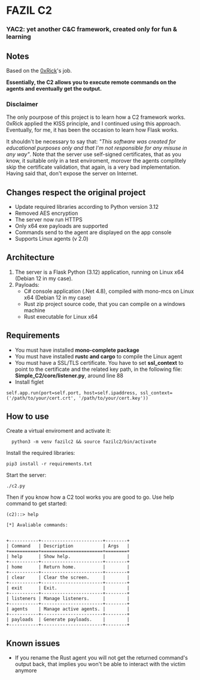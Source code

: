 # FAZIL C2
### YAC2: yet another C&C framework, created only for fun & learning

## Notes
Based on the [0xRick](https://0xrick.github.io/misc/c2/)'s job.

<b>Essentially, the C2 allows you to execute remote commands on the agents and eventually get the output.</b>

### Disclaimer
The only pourpose of this project is to learn how a C2 framework works. 0xRick applied the KISS principle, and I continued using this approach. Eventually, for me, it has been the occasion to learn how Flask works.

It shouldn't be necessary to say that: <i>"This software was created for educational purposes only and that I'm not responsible for any misuse in any way"</i>. Note that the server use self-signed certificates, that as you know, it suitable only in a test enviroment, morover the agents complitely skip the certificate validation, that again, is a very bad implementation. Having said that, don't
expose the server on Internet.

## Changes respect the original project
- Update required libraries according to Python version 3.12
- Removed AES encryption
- The server now run HTTPS
- Only x64 exe payloads are supported
- Commands send to the agent are displayed on the app console
- Supports Linux agents (v 2.0)


## Architecture

1. The server is a Flask Python (3.12) application, running on Linux x64 (Debian 12 in my case).
2. Payloads:
   - C# console application (.Net 4.8), compiled with mono-mcs on Linux x64 (Debian 12 in my case)
   - Rust zip project source code, that you can compile on a windows machine
   - Rust executable for Linux x64

## Requirements

- You must have installed <b>mono-complete package</b>
- You must have installed <b>rustc and cargo</b> to compile the Linux agent 
- You must have a SSL/TLS certificate. You have to set <b>ssl_context</b> to point to the certificate and the related key path, in the following file: <b>Simple_C2/core/listener.py</b>, around line 88
- Install figlet
```
self.app.run(port=self.port, host=self.ipaddress, ssl_context=('/path/to/your/cert.crt', '/path/to/your/cert.key'))
```

## How to use

Create a virtual enviroment and activate it:

      python3 -m venv fazilc2 && source fazilc2/bin/activate

Install the required libraries:

```
pip3 install -r requirements.txt
```

Start the server:

    ./c2.py

Then if you know how a C2 tool works you are good to go. Use help command to get started:

```
(c2)::> help

[*] Avaliable commands: 


+-----------+-----------------------+--------+
| Command   | Description           | Args   |
+===========+=======================+========+
| help      | Show help.            |        |
+-----------+-----------------------+--------+
| home      | Return home.          |        |
+-----------+-----------------------+--------+
| clear     | Clear the screen.     |        |
+-----------+-----------------------+--------+
| exit      | Exit.                 |        |
+-----------+-----------------------+--------+
| listeners | Manage listeners.     |        |
+-----------+-----------------------+--------+
| agents    | Manage active agents. |        |
+-----------+-----------------------+--------+
| payloads  | Generate payloads.    |        |
+-----------+-----------------------+--------+

```

## Known issues
- If you rename the Rust agent you will not get the returned command's output back, that implies you won't be able to interact with the victim anymore

    



